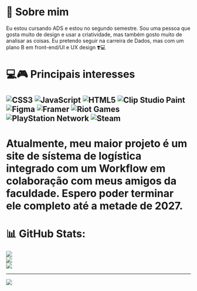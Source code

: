 # 💫 Sobre mim
Eu estou cursando ADS e estou no segundo semestre. Sou uma pessoa que gosta muito de design e usar a criatividade, mas também gosto muito de analisar as coisas.
Eu pretendo seguir na carreira de Dados, mas com um plano B em front-end/UI e UX design ❣️💻

# 💻🎮 Principais interesses
![CSS3](https://img.shields.io/badge/css3-%231572B6.svg?style=for-the-badge&logo=css3&logoColor=white) ![JavaScript](https://img.shields.io/badge/javascript-%23323330.svg?style=for-the-badge&logo=javascript&logoColor=%23F7DF1E) ![HTML5](https://img.shields.io/badge/html5-%23E34F26.svg?style=for-the-badge&logo=html5&logoColor=white) ![Clip Studio Paint](https://img.shields.io/badge/ClipStudioPaint-%23CFD3D3.svg?style=for-the-badge&logo=ClipStudioPaint&logoColor=white) ![Figma](https://img.shields.io/badge/figma-%23F24E1E.svg?style=for-the-badge&logo=figma&logoColor=white) ![Framer](https://img.shields.io/badge/Framer-black?style=for-the-badge&logo=framer&logoColor=blue) ![Riot Games](https://img.shields.io/badge/riotgames-D32936.svg?style=for-the-badge&logo=riotgames&logoColor=white) ![PlayStation Network](https://img.shields.io/badge/PSN-%230070D1.svg?style=for-the-badge&logo=Playstation&logoColor=white) ![Steam](https://img.shields.io/badge/steam-%23000000.svg?style=for-the-badge&logo=steam&logoColor=white)
--------------------------------
# Atualmente, meu maior projeto é um site de sístema de logística integrado com um Workflow em colaboração com meus amigos da faculdade. Espero poder terminar ele completo até a metade de 2027. 

# 📊 GitHub Stats:
![](https://github-readme-stats.vercel.app/api?username=mariiixr&theme=dark&hide_border=false&include_all_commits=false&count_private=false)<br/>
![](https://nirzak-streak-stats.vercel.app/?user=mariiixr&theme=dark&hide_border=false)<br/>
![](https://github-readme-stats.vercel.app/api/top-langs/?username=mariiixr&theme=dark&hide_border=false&include_all_commits=false&count_private=false&layout=compact)

---
[![](https://visitcount.itsvg.in/api?id=mariiixr&icon=0&color=0)](https://visitcount.itsvg.in)
